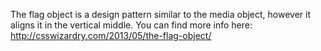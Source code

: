The flag object is a design pattern similar to the media object, however it aligns it in the vertical middle. You can find more info here: http://csswizardry.com/2013/05/the-flag-object/
